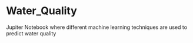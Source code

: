 # Water_Quality
Jupiter Notebook where different machine learning techniques are used to predict water quality
